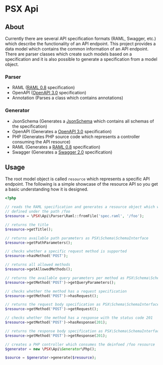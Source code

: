 PSX Api
===

## About

Currently there are several API specification formats (RAML, Swagger, etc.)
which describe the functionality of an API endpoint. This project provides a
data model which contains the common information of an API endpoint. There are
parser classes which create such models based on a specification and it is also
possible to generate a specification from a model object.

### Parser

- RAML ([RAML 0.8](http://raml.org/) specification)
- OpenAPI ([OpenAPI 3.0](https://www.openapis.org/) specification)
- Annotation (Parses a class which contains annotations)

### Generator

- JsonSchema (Generates a [JsonSchema](http://json-schema.org/) which contains all schemas of the specification)
- OpenAPI (Generates a [OpenAPI 3.0](https://github.com/OAI/OpenAPI-Specification/blob/master/versions/3.0.0.md) specification)
- PHP (Generates PHP source code which represents a controller consuming the API resource)
- RAML (Generates a [RAML 0.8](http://raml.org/) specification)
- Swagger (Generates a [Swagger 2.0](https://github.com/OAI/OpenAPI-Specification/blob/master/versions/2.0.md) specification)

## Usage

The root model object is called `resource` which represents a specific API
endpoint. The following is a simple showcase of the resource API so you get a
basic understanding how it is designed.

```php
<?php

// reads the RAML specification and generates a resource object which was
// defined under the path /foo
$resource = \PSX\Api\Parser\Raml::fromFile('spec.raml', '/foo');

// returns the title
$resource->getTitle();

// returns available path parameters as PSX\Schema\SchemaInterface
$resource->getPathParameters();

// checks whether a specific request method is supported
$resource->hasMethod('POST');

// returns all allowed methods
$resource->getAllowedMethods();

// returns the available query parameters per method as PSX\Schema\SchemaInterface
$resource->getMethod('POST')->getQueryParameters();

// checks whether the method has a request specification
$resource->getMethod('POST')->hasRequest();

// returns the request body specification as PSX\Schema\SchemaInterface
$resource->getMethod('POST')->getRequest();

// checks whether the method has a response with the status code 201
$resource->getMethod('POST')->hasResponse(201);

// returns the response body specification as PSX\Schema\SchemaInterface
$resource->getMethod('POST')->getResponse(201);

// creates a PHP controller which consumes the deinfoed /foo resource
$generator = new \PSX\Api\Generator\Php();

$source = $generator->generate($resource);

```
